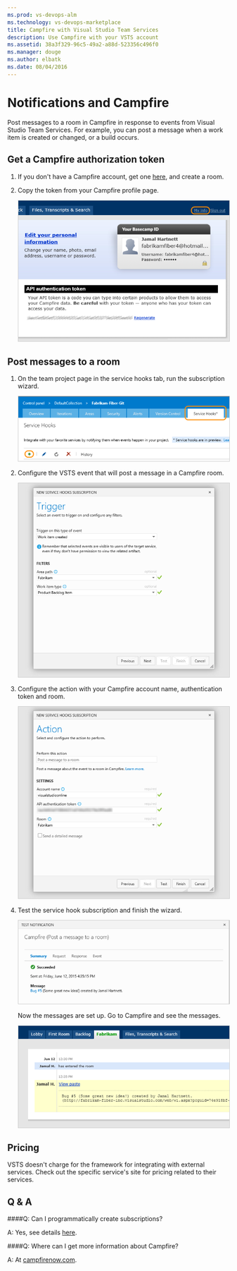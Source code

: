 ```yaml
---
ms.prod: vs-devops-alm
ms.technology: vs-devops-marketplace
title: Campfire with Visual Studio Team Services
description: Use Campfire with your VSTS account
ms.assetid: 38a3f329-96c5-49a2-a88d-523356c496f0
ms.manager: douge
ms.author: elbatk
ms.date: 08/04/2016
---
```


# Notifications and Campfire

Post messages to a room in Campfire in response to events from Visual Studio Team Services.
For example, you can post a message when a work item is created or changed, or a build occurs.

## Get a Campfire authorization token

1. If you don't have a Campfire account, get one [here](https://campfirenow.com/signup), and create a room.

2. Copy the token from your Campfire profile page. 

   <img alt="Campfire" src="./_img/campfire/campfire-my-info.png" style="border: 1px solid #CCCCCC" />

## Post messages to a room

1. On the team project page in the service hooks tab, run the subscription wizard.

   <img alt="Add service hook" src="./_img/add-service-hook.png" style="border: 1px solid #CCCCCC" />

3. Configure the VSTS event that will post a message in a Campfire room.

   <img alt="Configure event" src="./_img/campfire/configure-event.png" style="border: 1px solid #CCCCCC" />

4. Configure the action with your Campfire account name, authentication token and room. 

   <img alt="Configure action" src="./_img/campfire/configure-action.png" style="border: 1px solid #CCCCCC" />

5. Test the service hook subscription and finish the wizard. 
   
   <img alt="Test it" src="./_img/campfire/test.png" style="border: 1px solid #CCCCCC" />

    Now the messages are set up. Go to Campfire and see the messages. 

    <img alt="Results" src="./_img/campfire/results.png" style="border: 1px solid #CCCCCC" />

## Pricing
VSTS doesn't charge for the framework for integrating with external services. Check out the specific service's site
for pricing related to their services. 

## Q & A

<!-- BEGINSECTON class="m-qanda" -->

####Q: Can I programmatically create subscriptions?

A: Yes, see details [here](http://www.visualstudio.com/integrate/get-started/get-started-service-hooks-creating-and-managing-vsi).

####Q: Where can I get more information about Campfire?

A: At [campfirenow.com](https://campfirenow.com/).

<!-- ENDSECTION -->